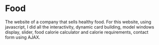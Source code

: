 # Food
The website of a company that sells healthy food. For this website, using javascript, I did all the interactivity, dynamic card building, model windows display, slider, food calorie calculator and calorie requirements, contact form using AJAX.